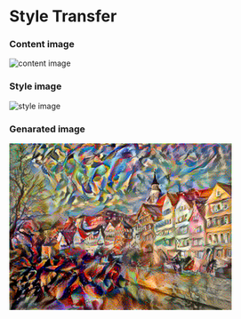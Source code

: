 # Style Transfer

### Content image
<img src="https://upload.wikimedia.org/wikipedia/commons/0/00/Tuebingen_Neckarfront.jpg" alt="content image" width="400"/>

### Style image
<img src="https://storage.googleapis.com/download.tensorflow.org/example_images/Vassily_Kandinsky%2C_1913_-_Composition_7.jpg" alt="style image" width="400"/>

### Genarated image
<img src="outputs/009.png" alt="final image" width="400"/>
